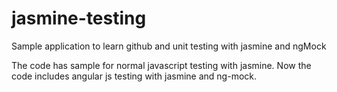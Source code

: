 # jasmine-testing
Sample application to learn github and unit testing with jasmine and ngMock

The code has sample for normal javascript testing with jasmine.
Now the code includes angular js testing with jasmine and ng-mock.
